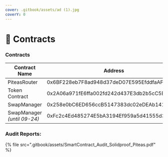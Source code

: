 ```yaml
---
cover: .gitbook/assets/ad (1).jpg
coverY: 0
---
```


# 📄 Contracts

### Contracts

<table><thead><tr><th width="291">Contract Name</th><th>Address</th></tr></thead><tbody><tr><td>PiteasRouter</td><td>0x6BF228eb7F8ad948d37deD07E595EfddfaAF88A6</td></tr><tr><td>Token Contract</td><td>0x2A06a971fE6ffa002fd242d437E3db2b5cC5B433</td></tr><tr><td>SwapManager</td><td>0x258e0bC6ED656ccB5147383dc02eDEAb141B6A9a</td></tr><tr><td>SwapManager <em>(until 09-24)</em></td><td>0xFc2c4Ed485274E5bA3194Ef959a5d41555d3672c</td></tr></tbody></table>

### Audit Reports:

{% file src=".gitbook/assets/SmartContract_Audit_Solidproof_Piteas.pdf" %}
